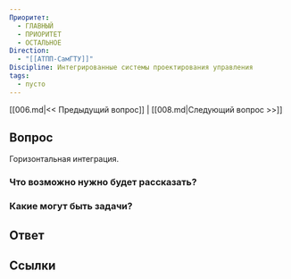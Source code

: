 ```yaml
---
Приоритет:
  - ГЛАВНЫЙ
  - ПРИОРИТЕТ
  - ОСТАЛЬНОЕ
Direction:
  - "[[АТПП-СамГТУ]]" 
Discipline: Интегрированные системы проектирования управления 
tags:
  - пусто
---
```

[[006.md|<< Предыдущий вопрос]] | [[008.md|Следующий вопрос >>]]
## Вопрос

Горизонтальная интеграция.

### Что возможно нужно будет рассказать?

### Какие могут быть задачи?

## Ответ

## Ссылки
